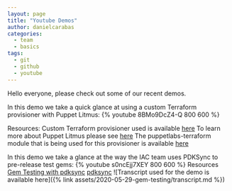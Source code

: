 ```yaml
---
layout: page
title: "Youtube Demos"
author: danielcarabas
categories:
  - team
  - basics
tags:
  - git
  - github
  - youtube
---
```


Hello everyone, please check out some of our recent demos. 

In this demo we take a quick glance at using a custom Terraform provisioner with Puppet Litmus:
{% youtube 8BMo9DcZ4-Q 800 600 %}

Resources:
Custom Terraform provisioner used is available [here](https://github.com/carabasdaniel/terraform_provision)
To learn more about Puppet Litmus please see [here](https://puppetlabs.github.io/litmus/)
The puppetlabs-terraform module that is being used for this provisioner is available [here](https://github.com/puppetlabs/puppetlabs-terraform/)  

In this demo we take a glance at the way the IAC team uses PDKSync to pre-release test gems:
{% youtube s0ncEjj7XEY 800 600 %}
Resources
[Gem Testing with pdksync](https://puppetlabs.github.io/iac/pdksync/testing/2020/02/12/gem-testing-with-pdksync.html)
[pdksync](https://github.com/puppetlabs/pdksync/tree/main/lib/pdksync)
![Transcript used for the demo is available here]({% link assets/2020-05-29-gem-testing/transcript.md %})
